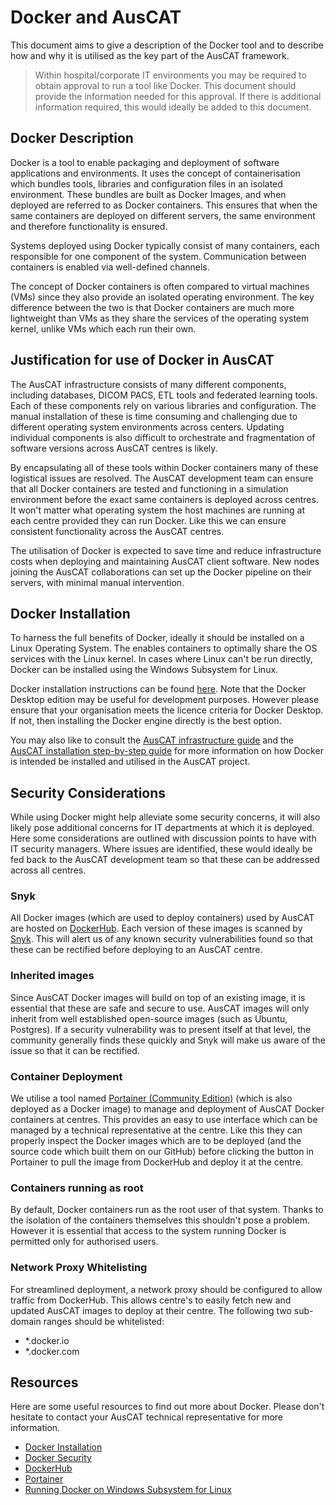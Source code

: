 # Docker and AusCAT

This document aims to give a description of the Docker tool and to describe how and why it is utilised as the key part of the AusCAT framework.

> Within hospital/corporate IT environments you may be required to obtain approval to run a tool like Docker. This document should provide the information needed for this approval. If there is additional information required, this would ideally be added to this document.

## Docker Description

Docker is a tool to enable packaging and deployment of software applications and environments. It uses the concept of containerisation which bundles tools, libraries and configuration files in an isolated environment. These bundles are built as Docker Images, and when deployed are referred to as Docker containers. This ensures that when the same containers are deployed on different servers, the same environment and therefore functionality is ensured.

Systems deployed using Docker typically consist of many containers, each responsible for one component of the system. Communication between containers is enabled via well-defined channels.

The concept of Docker containers is often compared to virtual machines (VMs) since they also provide an isolated operating environment. The key difference between the two is that Docker containers are much more lightweight than VMs as they share the services of the operating system kernel, unlike VMs which each run their own.

## Justification for use of Docker in AusCAT

The AusCAT infrastructure consists of many different components, including databases, DICOM PACS, ETL tools and federated learning tools. Each of these components rely on various libraries and configuration. The manual installation of these is time consuming and challenging due to different operating system environments across centers. Updating individual components is also difficult to orchestrate and fragmentation of software versions across AusCAT centres is likely.

By encapsulating all of these tools within Docker containers many of these logistical issues are resolved. The AusCAT development team can ensure that all Docker containers are tested and functioning in a simulation environment before the exact same containers is deployed across centres. It won't matter what operating system the host machines are running at each centre provided they can run Docker. Like this we can ensure consistent functionality across the AusCAT centres.

The utilisation of Docker is expected to save time and reduce infrastructure costs when deploying and maintaining AusCAT client software. New nodes joining the AusCAT collaborations can set up the Docker pipeline on their servers, with minimal manual intervention.

## Docker Installation

To harness the full benefits of Docker, ideally it should be installed on a Linux Operating System. The enables containers to optimally share the OS services with the Linux kernel. In cases where Linux can't be run directly, Docker can be installed using the Windows Subsystem for Linux.

Docker installation instructions can be found [here](https://docs.docker.com/engine/install/). Note that the Docker Desktop edition may be useful for development purposes. However please ensure that your organisation meets the licence criteria for Docker Desktop. If not, then installing the Docker engine directly is the best option.

You may also like to consult the [AusCAT infrastructure guide](https://github.com/AustralianCancerDataNetwork/auscatverse/blob/main/guides/INFRASTRUCTURE.md) and the [AusCAT installation step-by-step guide](https://github.com/AustralianCancerDataNetwork/auscat_installation/blob/main/README.md) for more information on how Docker is intended be installed and utilised in the AusCAT project.

## Security Considerations

While using Docker might help alleviate some security concerns, it will also likely pose additional concerns for IT departments at which it is deployed. Here some considerations are outlined with discussion points to have with IT security managers. Where issues are identified, these would ideally be fed back to the AusCAT development team so that these can be addressed across all centres.

### Snyk

All Docker images (which are used to deploy containers) used by AusCAT are hosted on [DockerHub](https://hub.docker.com/). Each version of these images is scanned by [Snyk](https://www.snyk.io). This will alert us of any known security vulnerabilities found so that these can be rectified before deploying to an AusCAT centre.

### Inherited images

Since AusCAT Docker images will build on top of an existing image, it is essential that these are safe and secure to use. AusCAT images will only inherit from well established open-source images (such as Ubuntu, Postgres). If a security vulnerability was to present itself at that level, the community generally finds these quickly and Snyk will make us aware of the issue so that it can be rectified.

### Container Deployment

We utilise a tool named [Portainer (Community Edition)](https://www.portainer.io/) (which is also deployed as a Docker image) to manage and deployment of AusCAT Docker containers at centres. This provides an easy to use interface which can be managed by a technical representative at the centre. Like this they can properly inspect the Docker images which are to be deployed (and the source code which built them on our GitHub) before clicking the button in Portainer to pull the image from DockerHub and deploy it at the centre.

### Containers running as root

By default, Docker containers run as the root user of that system. Thanks to the isolation of the containers themselves this shouldn't pose a problem. However it is essential that access to the system running Docker is permitted only for authorised users.

### Network Proxy Whitelisting

For streamlined deployment, a network proxy should be configured to allow traffic from DockerHub. This allows centre's to easily fetch new and updated AusCAT images to deploy at their centre. The following two sub-domain ranges should be whitelisted:

- *.docker.io
- *.docker.com

## Resources

Here are some useful resources to find out more about Docker. Please don't hesitate to contact your AusCAT technical representative for more information.

- [Docker Installation](https://docs.docker.com/engine/install/)
- [Docker Security](https://docs.docker.com/engine/security/)
- [DockerHub](https://hub.docker.com/)
- [Portainer](https://www.portainer.io/)
- [Running Docker on Windows Subsystem for Linux](https://docs.docker.com/desktop/windows/wsl/)
